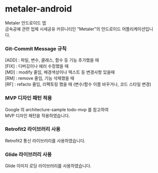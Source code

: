 # metaler-android
Metaler 안드로이드 앱   
금속공예 관련 업체 시세공유 커뮤니티인 "Metaler"의 안드로이드 어플리케이션입니다.   
   
### Git-Commit Message 규칙
[ADD] : 파일, 변수, 클래스, 함수 등 기능 추가했을 때   
[FIX] : 디버깅이나 에러 수정했을 때   
[MD] : modify 줄임, 배경색상이나 텍스트 등 변경사항 있을때   
[RM] : remove 줄임, 기능 삭제했을 때   
[RF] : refacto 줄임, 리팩토링 했을 때 (변수/함수 이름 바꾸거나, 코드 스타일 변경)   
   
### MVP 디자인 패턴 적용
Google 의 architecture-sample todo-mvp 를 참고하여   
MVP 디자인 패턴을 적용하였습니다.   

### Retrofit2 라이브러리 사용
Retrofit2 통신 라이브러리를 사용하였습니다.   
   
### Glide 라이브러리 사용
Glide 이미지 로딩 라이브러리를 사용하였습니다.   
